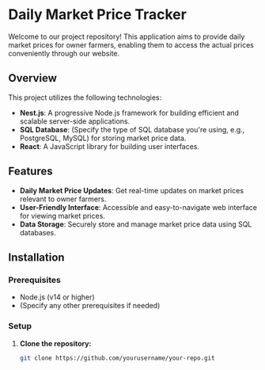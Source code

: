 # Daily Market Price Tracker

Welcome to our project repository! This application aims to provide daily market prices for owner farmers, enabling them to access the actual prices conveniently through our website.

## Overview

This project utilizes the following technologies:

- **Nest.js**: A progressive Node.js framework for building efficient and scalable server-side applications.
- **SQL Database**: (Specify the type of SQL database you're using, e.g., PostgreSQL, MySQL) for storing market price data.
- **React**: A JavaScript library for building user interfaces.

## Features

- **Daily Market Price Updates**: Get real-time updates on market prices relevant to owner farmers.
- **User-Friendly Interface**: Accessible and easy-to-navigate web interface for viewing market prices.
- **Data Storage**: Securely store and manage market price data using SQL databases.
  
## Installation

### Prerequisites

- Node.js (v14 or higher)
- (Specify any other prerequisites if needed)

### Setup

1. **Clone the repository:**
   ```bash
   git clone https://github.com/yourusername/your-repo.git
